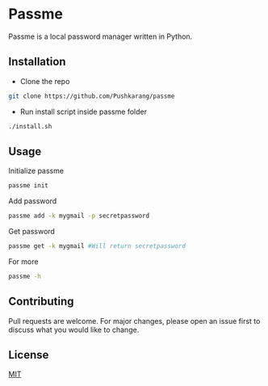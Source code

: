 # Passme

Passme is a local password manager written in Python.

## Installation

- Clone the repo

```bash
git clone https://github.com/Pushkarang/passme
```
- Run install script inside passme folder

```bash
./install.sh
```
## Usage

Initialize passme
```bash
passme init
```
Add password
```bash
passme add -k mygmail -p secretpassword
```
Get password
```bash
passme get -k mygmail #Will return secretpassword
```
For more
```bash
passme -h
```

## Contributing
Pull requests are welcome. For major changes, please open an issue first to discuss what you would like to change.

## License
[MIT](https://choosealicense.com/licenses/mit/)